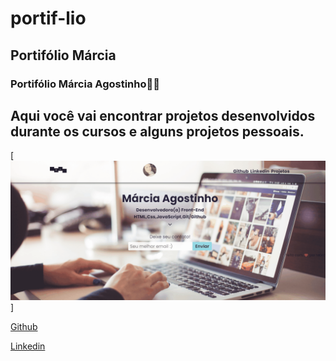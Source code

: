 # portif-lio
## Portifólio Márcia

### Portifólio Márcia Agostinho🚀🚀

## Aqui você vai encontrar projetos desenvolvidos durante os cursos e alguns projetos pessoais.




[<img src="/tela-protifólio.gif" alt="imagem-portifólio">]


  <a target="_blank" href="https://github.com/agostinhomarcia"> Github
   </a>

<a target="_blank" href="https://www.linkedin.com/in/marcia-agostinho/">Linkedin</a>
